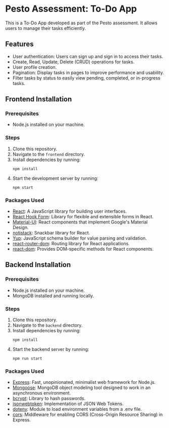 # Pesto Assessment: To-Do App

This is a To-Do App developed as part of the Pesto assessment. It allows users to manage their tasks efficiently.

## Features
- User authentication: Users can sign up and sign in to access their tasks.
- Create, Read, Update, Delete (CRUD) operations for tasks.
- User profile creation.
- Pagination: Display tasks in pages to improve performance and usability.
- Filter tasks by status to easily view pending, completed, or in-progress tasks.

## Frontend Installation

### Prerequisites
- Node.js installed on your machine.

### Steps
1. Clone this repository.
2. Navigate to the `frontend` directory.
3. Install dependencies by running:
    ```
    npm install
    ```
4. Start the development server by running:
    ```
    npm start
    ```

### Packages Used
- [React](https://reactjs.org/): A JavaScript library for building user interfaces.
- [React Hook Form](https://react-hook-form.com/): Library for flexible and extensible forms in React.
- [Material-UI](https://material-ui.com/): React components that implement Google's Material Design.
- [notistack](https://iamhosseindhv.com/notistack): Snackbar library for React.
- [Yup](https://github.com/jquense/yup): JavaScript schema builder for value parsing and validation.
- [react-router-dom](https://reactrouter.com/web/guides/quick-start): Routing library for React applications.
- [react-dom](https://reactjs.org/docs/react-dom.html): Provides DOM-specific methods for React components.

## Backend Installation

### Prerequisites
- Node.js installed on your machine.
- MongoDB installed and running locally.

### Steps
1. Clone this repository.
2. Navigate to the `backend` directory.
3. Install dependencies by running:
    ```
    npm install
    ```
4. Start the backend server by running:
    ```
    npm run start
    ```

### Packages Used
- [Express](https://expressjs.com/): Fast, unopinionated, minimalist web framework for Node.js.
- [Mongoose](https://mongoosejs.com/): MongoDB object modeling tool designed to work in an asynchronous environment.
- [bcrypt](https://www.npmjs.com/package/bcrypt): Library to hash passwords.
- [jsonwebtoken](https://www.npmjs.com/package/jsonwebtoken): Implementation of JSON Web Tokens.
- [dotenv](https://www.npmjs.com/package/dotenv): Module to load environment variables from a .env file.
- [cors](https://www.npmjs.com/package/cors): Middleware for enabling CORS (Cross-Origin Resource Sharing) in Express.



              
